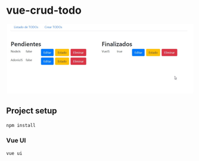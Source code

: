 # vue-crud-todo

<img src="/images/preview.jpg" >

## Project setup
```
npm install
```

### Vue UI
```
vue ui
```
